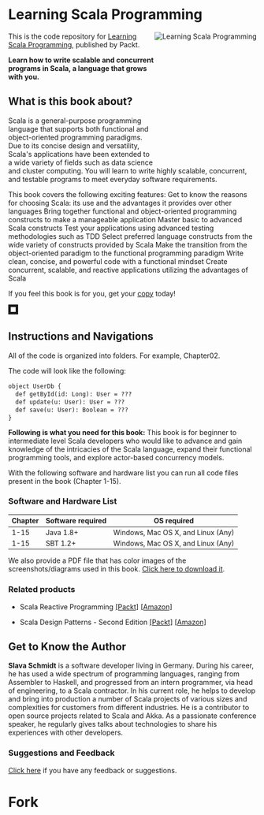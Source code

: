 # Learning Scala Programming

<a href="https://www.packtpub.com/application-development/learn-scala-programming?utm_source=github&utm_medium=repository&utm_campaign=9781788392822 "><img src="https://www.packtpub.com/media/catalog/product/cache/4cdce5a811acc0d2926d7f857dceb83b/b/0/b09679_0.png" alt="Learning Scala Programming" height="256px" align="right"></a>

This is the code repository for [Learning Scala Programming](https://www.packtpub.com/application-development/learn-scala-programming?utm_source=github&utm_medium=repository&utm_campaign=9781788392822 ), published by Packt.

**Learn how to write scalable and concurrent programs in Scala, a language that grows with you.**

## What is this book about?
Scala is a general-purpose programming language that supports both functional and object-oriented programming paradigms. Due to its concise design and versatility, Scala's applications have been extended to a wide variety of fields such as data science and cluster computing. You will learn to write highly scalable, concurrent, and testable programs to meet everyday software requirements.

This book covers the following exciting features:
Get to know the reasons for choosing Scala: its use and the advantages it provides over other languages 
Bring together functional and object-oriented programming constructs to make a manageable application 
Master basic to advanced Scala constructs 
Test your applications using advanced testing methodologies such as TDD 
Select preferred language constructs from the wide variety of constructs provided by Scala 
Make the transition from the object-oriented paradigm to the functional programming paradigm 
Write clean, concise, and powerful code with a functional mindset 
Create concurrent, scalable, and reactive applications utilizing the advantages of Scala 

If you feel this book is for you, get your [copy](https://www.amazon.com/dp/1788836308) today!

<a href="https://www.packtpub.com/?utm_source=github&utm_medium=banner&utm_campaign=GitHubBanner"><img src="https://raw.githubusercontent.com/PacktPublishing/GitHub/master/GitHub.png" 
alt="https://www.packtpub.com/" border="5" /></a>

## Instructions and Navigations
All of the code is organized into folders. For example, Chapter02.

The code will look like the following:
```
object UserDb {
  def getById(id: Long): User = ???
  def update(u: User): User = ???
  def save(u: User): Boolean = ???
}
```

**Following is what you need for this book:**
This book is for beginner to intermediate level Scala developers who would like to advance and gain knowledge of the intricacies of the Scala language, expand their functional programming tools, and explore actor-based concurrency models.

With the following software and hardware list you can run all code files present in the book (Chapter 1-15).
### Software and Hardware List
| Chapter  | Software required                   | OS required                        |
| -------- | ------------------------------------| -----------------------------------|
| 1-15        | Java 1.8+                           | Windows, Mac OS X, and Linux (Any) |
| 1-15        | SBT 1.2+                            | Windows, Mac OS X, and Linux (Any) |

We also provide a PDF file that has color images of the screenshots/diagrams used in this book. [Click here to download it](http://www.packtpub.com/sites/default/files/downloads/9781788836302_ColorImages.pdf).

### Related products
* Scala Reactive Programming [[Packt]](https://www.packtpub.com/application-development/scala-reactive-programming?utm_source=github&utm_medium=repository&utm_campaign=) [[Amazon]](https://www.amazon.com/dp/1787288641)

* Scala Design Patterns - Second Edition [[Packt]](https://www.packtpub.com/application-development/scala-design-patterns-second-edition?utm_source=github&utm_medium=repository&utm_campaign=) [[Amazon]](https://www.amazon.com/dp/1785882503)

## Get to Know the Author
**Slava Schmidt**
is a software developer living in Germany. During his career, he has used a wide spectrum of programming languages, ranging from Assembler to Haskell, and progressed from an intern programmer, via head of engineering, to a Scala contractor. In his current role, he helps to develop and bring into production a number of Scala projects of various sizes and complexities for customers from different industries.
He is a contributor to open source projects related to Scala and Akka. As a passionate conference speaker, he regularly gives talks about technologies to share his experiences with other developers.

### Suggestions and Feedback
[Click here](https://docs.google.com/forms/d/e/1FAIpQLSdy7dATC6QmEL81FIUuymZ0Wy9vH1jHkvpY57OiMeKGqib_Ow/viewform) if you have any feedback or suggestions.
# Fork

